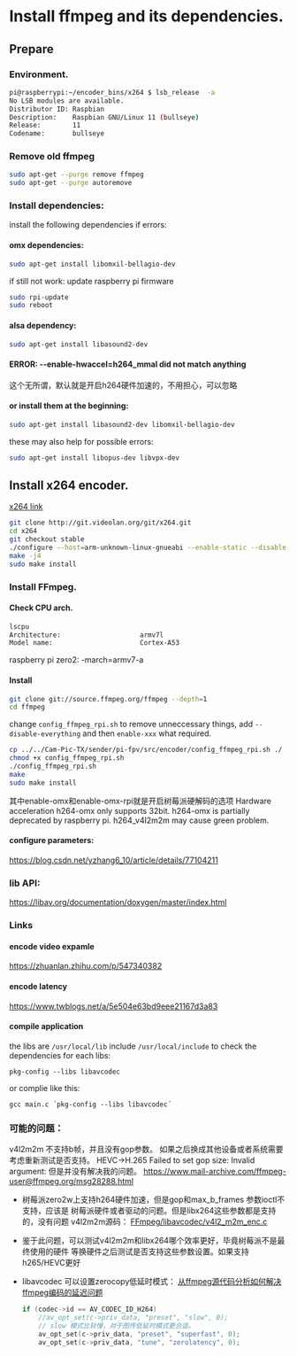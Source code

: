 # Install ffmpeg and its dependencies.

## Prepare 

### Environment.

``` bash
pi@raspberrypi:~/encoder_bins/x264 $ lsb_release  -a
No LSB modules are available.
Distributor ID: Raspbian
Description:    Raspbian GNU/Linux 11 (bullseye)
Release:        11
Codename:       bullseye
```

### Remove old ffmpeg

```bash
sudo apt-get --purge remove ffmpeg 
sudo apt-get --purge autoremove
```

### Install dependencies:

install the following dependencies if errors:

#### omx dependencies:

```bash
sudo apt-get install libomxil-bellagio-dev
```

if still not work: update raspberry pi firmware

```bash
sudo rpi-update
sudo reboot
```

#### alsa dependency:
```bash
sudo apt-get install libasound2-dev
```

#### ERROR: --enable-hwaccel=h264_mmal did not match anything

这个无所谓，默认就是开启h264硬件加速的，不用担心，可以忽略

#### or install them at the beginning:

```bash
sudo apt-get install libasound2-dev libomxil-bellagio-dev
```

these may also help for possible errors:

```bash
sudo apt-get install libopus-dev libvpx-dev
```


## Install x264 encoder.
[x264 link](https://code.videolan.org/videolan/x264/)

``` bash
git clone http://git.videolan.org/git/x264.git
cd x264
git checkout stable
./configure --host=arm-unknown-linux-gnueabi --enable-static --disable-opencl
make -j4
sudo make install
```

### Install FFmpeg.

#### Check CPU arch.

``` bash
lscpu
Architecture:                    armv7l
Model name:                      Cortex-A53
```

raspberry pi zero2: -march=armv7-a

#### Install 

``` bash
git clone git://source.ffmpeg.org/ffmpeg --depth=1
cd ffmpeg
```
change `config_ffmpeg_rpi.sh` to remove unneccessary things, add `--disable-everything` and then `enable-xxx` what required.

``` bash
cp ../../Cam-Pic-TX/sender/pi-fpv/src/encoder/config_ffmpeg_rpi.sh ./
chmod +x config_ffmpeg_rpi.sh
./config_ffmpeg_rpi.sh   
make
sudo make install
```

其中enable-omx和enable-omx-rpi就是开启树莓派硬解码的选项
Hardware acceleration h264-omx only supports 32bit.
h264-omx is partially deprecated by raspberry pi.
h264_v4l2m2m may cause green problem. 

#### configure parameters:
https://blog.csdn.net/yzhang6_10/article/details/77104211

### lib API:
https://libav.org/documentation/doxygen/master/index.html

### Links
 
#### encode video expamle
https://zhuanlan.zhihu.com/p/547340382

#### encode latency
https://www.twblogs.net/a/5e504e63bd9eee21167d3a83 

#### compile application
the libs are `/usr/local/lib`
    include `/usr/local/include`
to check the dependencies for each libs:

`pkg-config --libs libavcodec`


or complie like this:

`gcc main.c ´pkg-config --libs libavcodec´`
 
 ### 可能的问题：

 v4l2m2m 不支持b帧，并且没有gop参数。
 如果之后换成其他设备或者系统需要考虑重新测试是否支持。
 HEVC->H.265
Failed to set gop size: Invalid argument: 但是并没有解决我的问题。
https://www.mail-archive.com/ffmpeg-user@ffmpeg.org/msg28288.html

- 树莓派zero2w上支持h264硬件加速，但是gop和max_b_frames 参数ioctl不支持，应该是
  树莓派硬件或者驱动的问题。但是libx264这些参数都是支持的，没有问题
  v4l2m2m源码：
  [FFmpeg/libavcodec/v4l2_m2m_enc.c](https://github.com/FFmpeg/FFmpeg/blob/master/libavcodec/v4l2_m2m_enc.c)

- 鉴于此问题，可以测试v4l2m2m和libx264哪个效率更好，毕竟树莓派不是最终使用的硬件
  等换硬件之后测试是否支持这些参数设置。如果支持h265/HEVC更好

- libavcodec 可以设置zerocopy低延时模式：
    [从ffmpeg源代码分析如何解决ffmpeg编码的延迟问题](https://zhuanlan.zhihu.com/p/438062997)
    ```c
    if (codec->id == AV_CODEC_ID_H264)
        //av_opt_set(c->priv_data, "preset", "slow", 0);
        // slow 模式比较慢，对于图传低延时模式更合适。
        av_opt_set(c->priv_data, "preset", "superfast", 0);
        av_opt_set(c->priv_data, "tune", "zerolatency", 0);
    ```
